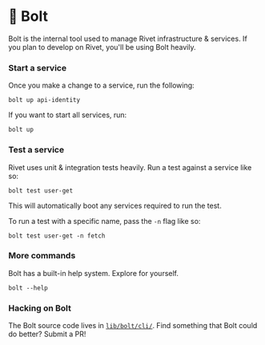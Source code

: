 # 🔩 Bolt

Bolt is the internal tool used to manage Rivet infrastructure & services. If you plan to develop on Rivet, you'll be using Bolt heavily.

### Start a service

Once you make a change to a service, run the following:

```
bolt up api-identity
```

If you want to start all services, run:

```
bolt up
```

### Test a service

Rivet uses unit & integration tests heavily. Run a test against a service like so:

```
bolt test user-get
```

This will automatically boot any services required to run the test.

To run a test with a specific name, pass the `-n` flag like so:

```
bolt test user-get -n fetch
```

### More commands

Bolt has a built-in help system. Explore for yourself.

```
bolt --help
```

### Hacking on Bolt

The Bolt source code lives in [`lib/bolt/cli/`](../../../lib/bolt/cli). Find something that Bolt could do better? Submit a PR!
